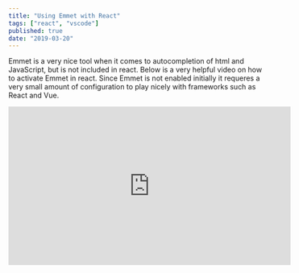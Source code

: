 ```yaml
---
title: "Using Emmet with React"
tags: ["react", "vscode"]
published: true
date: "2019-03-20"
---
```


Emmet is a very nice tool when it comes to autocompletion of html and JavaScript, but is not included in react. Below is a very helpful video on how to activate Emmet in react. Since Emmet is not enabled initially it requeres a very small amount of configuration to play nicely with frameworks such as React and Vue.

<iframe width="560" height="315" src="https://www.youtube.com/embed/-BIQjRd3NGk" frameborder="0" allow="accelerometer; autoplay; encrypted-media; gyroscope; picture-in-picture" allowfullscreen></iframe>
